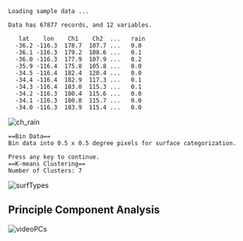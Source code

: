 ```
Loading sample data ...

Data has 67877 records, and 12 variables.

   lat    lon    Ch1    Ch2  ...   rain
  -36.2 -116.3  178.7  107.7 ...   0.0
  -36.1 -116.3  179.2  108.6 ...   0.1
  -36.0 -116.3  177.9  107.9 ...   0.2
  -35.9 -116.4  175.8  105.8 ...   0.0
  -34.5 -116.4  182.4  120.4 ...   0.0
  -34.4 -116.4  182.9  117.3 ...   0.1
  -34.3 -116.4  183.0  115.3 ...   0.1
  -34.2 -116.3  180.4  115.6 ...   0.0
  -34.1 -116.3  180.8  115.7 ...   0.0
  -34.0 -116.3  183.9  115.4 ...   0.0
```
![ch_rain](https://github.com/likekeustc/machine_learning_algos/blob/master/naive_bayes/satellite/machine_learning/signal_rain.png)
```
==Bin Data==
Bin data into 0.5 x 0.5 degree pixels for surface categorization.

Press any key to continue.
==K-means Clustering==
Number of Clusters: 7
```
![surfTypes](https://github.com/likekeustc/machine_learning_algos/blob/master/naive_bayes/satellite/machine_learning/landTypes.png)

## Principle Component Analysis

![videoPCs](https://www.youtube.com/watch?feature=player_embedded&v=XoNRuA1i0tU)

